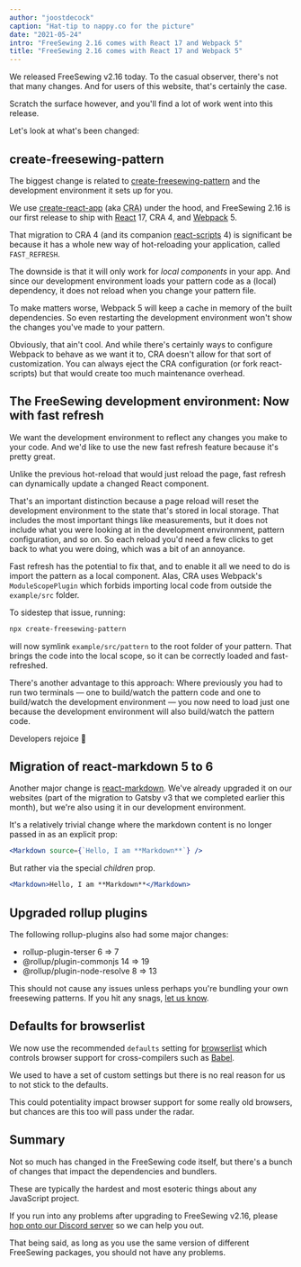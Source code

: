 ```yaml
---
author: "joostdecock"
caption: "Hat-tip to nappy.co for the picture"
date: "2021-05-24"
intro: "FreeSewing 2.16 comes with React 17 and Webpack 5"
title: "FreeSewing 2.16 comes with React 17 and Webpack 5"
---
```



We released FreeSewing v2.16 today. 
To the casual observer, there's not that many changes. 
And for users of this website, that's certainly the case.

Scratch the surface however, and you'll find a lot of work went into this release.

Let's look at what's been changed:

## create-freesewing-pattern

The biggest change is related to [create-freesewing-pattern](https://www.npmjs.com/package/create-freesewing-pattern) and the development environment it sets up for you.

We use [create-react-app](https://www.npmjs.com/package/create-react-app) (aka <abbr title='Create React App'>CRA</abbr>) under the hood, and FreeSewing 2.16 is our first release to ship with [React](https://reactjs.org/) 17, CRA 4, and [Webpack](https://webpack.js.org/) 5.

That migration to CRA 4 (and its companion [react-scripts](https://www.npmjs.com/package/react-scripts) 4) is significant be because it has a whole new way of hot-reloading your application, called `FAST_REFRESH`.

The downside is that it will only work for *local components* in your app. And since our development environment loads your pattern code as a (local) dependency, it does not reload when you change your pattern file.

To make matters worse, Webpack 5 will keep a cache in memory of the built dependencies. So even restarting the development environment won't show the changes you've made to your pattern.

Obviously, that ain't cool. And while there's certainly ways to configure Webpack to behave as we want it to, CRA doesn't allow for that sort of customization. You can always eject the CRA configuration (or fork react-scripts) but that would create too much maintenance overhead.

## The FreeSewing development environment: Now with fast refresh

We want the development environment to reflect any changes you make to your code. And we'd like to use the new fast refresh feature because it's pretty great.

Unlike the previous hot-reload that would just reload the page, fast refresh can dynamically update a changed React component.

That's an important distinction because a page reload will reset the development environment to the state that's stored in local storage. That includes the most important things like measurements, but it does not include what you were looking at in the development environment, pattern configuration, and so on. So each reload you'd need a few clicks to get back to what you were doing, which was a bit of an annoyance.

Fast refresh has the potential to fix that, and to enable it all we need to do is import the pattern as a local component. Alas, CRA uses Webpack's `ModuleScopePlugin` which forbids importing local code from outside the `example/src` folder.

To sidestep that issue, running:

```bash
npx create-freesewing-pattern
``` 

will now symlink `example/src/pattern` to the root folder of your pattern. That brings the code into the local scope, so it can be correctly loaded and fast-refreshed.

There's another advantage to this approach: Where previously you had to run two terminals — one to build/watch the pattern code and one to build/watch the development environment — you now need to load just one because the development environment will also build/watch the pattern code.

Developers rejoice 🎉

## Migration of react-markdown 5 to 6

Another major change is [react-markdown](https://www.npmjs.com/package/react-markdown). We've already upgraded it on our websites (part of the migration to Gatsby v3 that we completed earlier this month), but we're also using it in our development environment.

It's a relatively trivial change where the markdown content is no longer passed in as an explicit prop:

```jsx
<Markdown source={`Hello, I am **Markdown**`} />
```

But rather via the special *children* prop.

```jsx
<Markdown>Hello, I am **Markdown**</Markdown>
```

## Upgraded rollup plugins

The following rollup-plugins also had some major changes:

- rollup-plugin-terser 6 => 7
- @rollup/plugin-commonjs 14 => 19
- @rollup/plugin-node-resolve 8 => 13

This should not cause any issues unless perhaps you're bundling your own freesewing patterns. If you hit any snags, [let us know](https://discord.freesewing.org/).

## Defaults for browserlist

We now use the recommended `defaults` setting for [browserlist](https://github.com/browserslist/browserslist) which controls browser support for cross-compilers such as [Babel](https://babeljs.io/).

We used to have a set of custom settings but there is no real reason for us to not stick to the defaults.

This could potentiality impact browser support for some really old browsers, but chances are this too will pass under the radar.

## Summary

Not so much has changed in the FreeSewing code itself, but there's a bunch of changes that impact the dependencies and bundlers.

These are typically the hardest and most esoteric things about any JavaScript project.

If you run into any problems after upgrading to FreeSewing v2.16, please [hop onto our Discord server](https://discord.freesewing.org/) so we can help you out.

That being said, as long as you use the same version of different FreeSewing packages, you should not have any problems.

